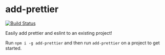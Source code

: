 # add-prettier
[![Build Status](https://travis-ci.org/Yellowiki/add-prettier.svg?branch=master)](https://travis-ci.org/Yellowiki/add-prettier)

Easily add prettier and eslint to an existing project!

Run `npm i -g add-prettier` and then run `add-prettier` on a project to get started.
